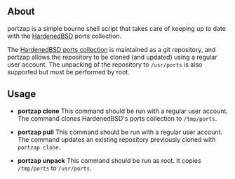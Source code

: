 ## About

portzap is a simple bourne shell script that takes care of keeping up to
date with the [HardenedBSD](https://hardenedbsd.org) ports collection.

The
[HardenedBSD ports collection](https://git.hardenedbsd.org/hardenedbsd/ports.git)
is maintained as a git repository, and portzap allows the repository to be cloned
(and updated) using a regular user account. The unpacking of the repository to
`/usr/ports` is also supported but must be performed by root.

## Usage

* **portzap clone**
  This command should be run with a regular user account. <br>
  The command clones HardenedBSD's ports collection to `/tmp/ports`.


* **portzap pull**
  This command should be run with a regular user account. <br>
  The command updates an existing repository previously cloned with `portzap clone`.

* **portzap unpack**
  This command should be run as root. It copies `/tmp/ports` to `/usr/ports`.

